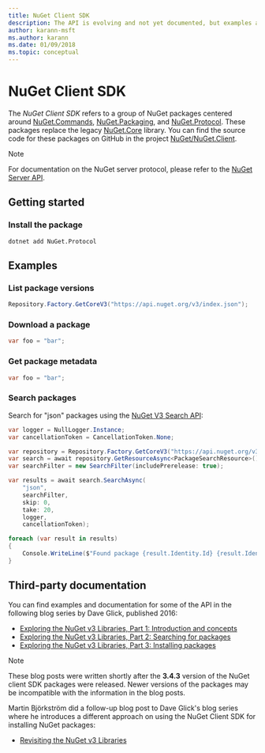 ```yaml
---
title: NuGet Client SDK
description: The API is evolving and not yet documented, but examples are available on Dave Glick's blog.
author: karann-msft
ms.author: karann
ms.date: 01/09/2018
ms.topic: conceptual
---
```


# NuGet Client SDK

The *NuGet Client SDK* refers to a group of NuGet packages centered around [NuGet.Commands](https://www.nuget.org/packages/NuGet.Commands), [NuGet.Packaging](https://www.nuget.org/packages/NuGet.Packaging), and [NuGet.Protocol](https://www.nuget.org/packages/NuGet.Protocol). These packages replace the legacy [NuGet.Core](https://www.nuget.org/packages/NuGet.Core/) library. You can find the source code for these packages on GitHub in the project [NuGet/NuGet.Client](https://github.com/NuGet/NuGet.Client).

> [!Note]
>  For documentation on the NuGet server protocol, please refer to the [NuGet Server API](~/api/overview.md).

## Getting started

### Install the package

```
dotnet add NuGet.Protocol
```

## Examples

### List package versions

```csharp
Repository.Factory.GetCoreV3("https://api.nuget.org/v3/index.json");


```

### Download a package

```csharp
var foo = "bar";
```

### Get package metadata 

```csharp
var foo = "bar";
```

### Search packages

Search for "json" packages using the [NuGet V3 Search API](../api/search-query-service-resource.md):

```csharp
var logger = NullLogger.Instance;
var cancellationToken = CancellationToken.None;

var repository = Repository.Factory.GetCoreV3("https://api.nuget.org/v3/index.json");
var search = await repository.GetResourceAsync<PackageSearchResource>();
var searchFilter = new SearchFilter(includePrerelease: true);

var results = await search.SearchAsync(
    "json",
    searchFilter,
    skip: 0,
    take: 20,
    logger,
    cancellationToken);

foreach (var result in results)
{
    Console.WriteLine($"Found package {result.Identity.Id} {result.Identity.Version}");
}
```

## Third-party documentation

You can find examples and documentation for some of the API in the following blog series by Dave Glick, published 2016:

- [Exploring the NuGet v3 Libraries, Part 1: Introduction and concepts](http://daveaglick.com/posts/exploring-the-nuget-v3-libraries-part-1)
- [Exploring the NuGet v3 Libraries, Part 2: Searching for packages](http://daveaglick.com/posts/exploring-the-nuget-v3-libraries-part-2)
- [Exploring the NuGet v3 Libraries, Part 3: Installing packages](http://daveaglick.com/posts/exploring-the-nuget-v3-libraries-part-3)

> [!Note]
> These blog posts were written shortly after the **3.4.3** version of the NuGet client SDK packages were released.
> Newer versions of the packages may be incompatible with the information in the blog posts.

Martin Björkström did a follow-up blog post to Dave Glick's blog series where he introduces a different approach on using the NuGet Client SDK for installing NuGet packages:

- [Revisiting the NuGet v3 Libraries](https://martinbjorkstrom.com/posts/2018-09-19-revisiting-nuget-client-libraries)
